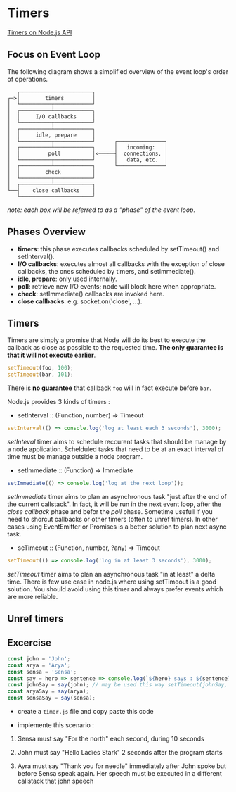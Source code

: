 # Timers

[Timers on Node.js API](https://nodejs.org/dist/latest-v8.x/docs/api/timers.html)

## Focus on Event Loop

The following diagram shows a simplified overview of the event loop's order of operations.

```
   ┌───────────────────────┐
┌─>│        timers         │
│  └──────────┬────────────┘
│  ┌──────────┴────────────┐
│  │     I/O callbacks     │
│  └──────────┬────────────┘
│  ┌──────────┴────────────┐
│  │     idle, prepare     │
│  └──────────┬────────────┘      ┌───────────────┐
│  ┌──────────┴────────────┐      │   incoming:   │
│  │         poll          │<─────┤  connections, │
│  └──────────┬────────────┘      │   data, etc.  │
│  ┌──────────┴────────────┐      └───────────────┘
│  │        check          │
│  └──────────┬────────────┘
│  ┌──────────┴────────────┐
└──┤    close callbacks    │
   └───────────────────────┘
```

_note: each box will be referred to as a "phase" of the event loop._

## Phases Overview

* **timers**: this phase executes callbacks scheduled by setTimeout() and setInterval().
* **I/O callbacks**: executes almost all callbacks with the exception of close callbacks, the ones scheduled by timers, and setImmediate().
* **idle, prepare**: only used internally.
* **poll**: retrieve new I/O events; node will block here when appropriate.
* **check**: setImmediate() callbacks are invoked here.
* **close callbacks**: e.g. socket.on('close', ...).

## Timers

Timers are simply a promise that Node will do its best to execute the callback as close as possible to the requested time. **The only guarantee is that it will not execute earlier**.

```js
setTimeout(foo, 100);
setTimeout(bar, 101);
```

There is **no guarantee** that callback `foo` will in fact execute before `bar`.

Node.js provides 3 kinds of timers :

* setInterval :: (Function, number) => Timeout

```js
setInterval(() => console.log('log at least each 3 seconds'), 3000);
```

_setInteval_ timer aims to schedule reccurent tasks that should be manage by a node application.
Schelduled tasks that need to be at an exact interval of time must be manage outside a node program.

* setImmediate :: (Function) => Immediate

```js
setImmediate(() => console.log('log at the next loop'));
```

_setImmediate_ timer aims to plan an asynchronous task "just after the end of the current callstack". In fact, it will be run in the next event loop, after the _close callback_ phase and befor the _poll_ phase. Sometime usefull if you need to shorcut callbacks or other timers (often to unref timers). In other cases using EventEmitter or Promises is a better solution to plan next async task.

* seTimeout :: (Function, number, ?any) => Timeout

```js
setTimeout(() => console.log('log in at least 3 seconds'), 3000);
```

_setTimeout_ timer aims to plan an asynchronous task "in at least" a delta time. There is few use case in node.js where using setTimeout is a good solution. You should avoid using this timer and always prefer events which are more reliable.

## Unref timers

## Excercise

```js
const john = 'John';
const arya = 'Arya';
const sensa = 'Sensa';
const say = hero => sentence => console.log(`${hero} says : ${sentence}`);
const johnSay = say(john); // may be used this way setTimeout(johnSay, 1000, 'hello');
const aryaSay = say(arya);
const sensaSay = say(sensa);
```

* create a `timer.js` file and copy paste this code

* implemente this scenario :

1.  Sensa must say "For the north" each second, during 10 seconds

2.  John must say "Hello Ladies Stark" 2 seconds after the program starts

3.  Ayra must say "Thank you for needle" immediately after John spoke but before Sensa speak again. Her speech must be executed in a different callstack that john speech
